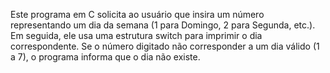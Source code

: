 Este programa em C solicita ao usuário que insira um número representando um dia da semana (1 para Domingo, 2 para Segunda, etc.). Em seguida, ele usa uma estrutura switch para imprimir o dia correspondente. Se o número digitado não corresponder a um dia válido (1 a 7), o programa informa que o dia não existe.

